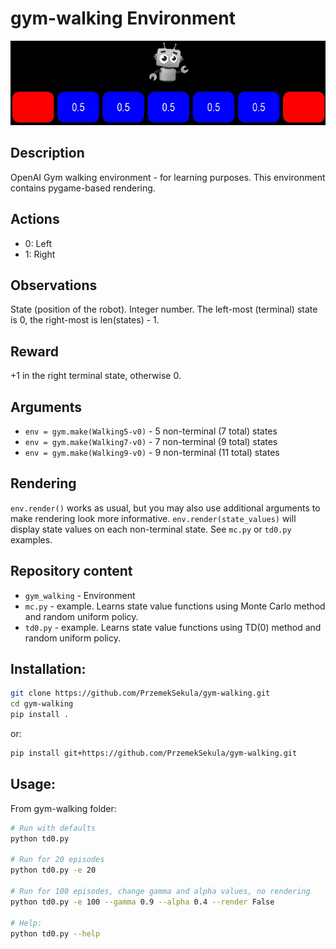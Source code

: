 # gym-walking Environment


![Alt text](./img/gym-walking.jpg?raw=true "Gym Walking")

## Description

OpenAI Gym walking environment - for learning purposes. This environment contains pygame-based rendering.

## Actions
- 0: Left
- 1: Right

## Observations
State (position of the robot). Integer number. The left-most (terminal) state is 0, the right-most is len(states) - 1.

## Reward
+1 in the right terminal state, otherwise 0.

## Arguments
- `env = gym.make(Walking5-v0)` - 5 non-terminal (7 total) states
- `env = gym.make(Walking7-v0)` - 7 non-terminal (9 total) states
- `env = gym.make(Walking9-v0)` - 9 non-terminal (11 total) states

## Rendering
`env.render()` works as usual, but you may also use additional arguments to make rendering look more informative. `env.render(state_values)` will display state values on each non-terminal state. See `mc.py` or `td0.py` examples.

## Repository content 
- `gym_walking` - Environment
- `mc.py` - example. Learns state value functions using Monte Carlo method and random uniform policy.
- `td0.py` - example. Learns state value functions using TD(0) method and random uniform policy.

## Installation:

```bash
git clone https://github.com/PrzemekSekula/gym-walking.git
cd gym-walking
pip install .
```

or:

```bash
pip install git+https://github.com/PrzemekSekula/gym-walking.git
```

## Usage:
From gym-walking folder:

```bash
# Run with defaults
python td0.py

# Run for 20 episodes
python td0.py -e 20

# Run for 100 episodes, change gamma and alpha values, no rendering
python td0.py -e 100 --gamma 0.9 --alpha 0.4 --render False

# Help:
python td0.py --help
```


